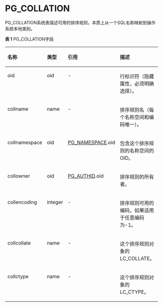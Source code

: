 # PG\_COLLATION<a name="ZH-CN_TOPIC_0242385805"></a>

PG\_COLLATION系统表描述可用的排序规则，本质上从一个SQL名称映射到操作系统本地类别。

**表 1**  PG\_COLLATION字段

<a name="zh-cn_topic_0237122278_zh-cn_topic_0059779096_tfef590a752224800b5cb4e1f9cb9c250"></a>
<table><thead align="left"><tr id="zh-cn_topic_0237122278_zh-cn_topic_0059779096_r14241d86f676417897bd39a3e04bb816"><th class="cellrowborder" valign="top" width="21.43%" id="mcps1.2.5.1.1"><p id="zh-cn_topic_0237122278_zh-cn_topic_0059779096_aec19f6c15e48461f80ace101287db14d"><a name="zh-cn_topic_0237122278_zh-cn_topic_0059779096_aec19f6c15e48461f80ace101287db14d"></a><a name="zh-cn_topic_0237122278_zh-cn_topic_0059779096_aec19f6c15e48461f80ace101287db14d"></a>名称</p>
</th>
<th class="cellrowborder" valign="top" width="12.41%" id="mcps1.2.5.1.2"><p id="zh-cn_topic_0237122278_zh-cn_topic_0059779096_a76efab2c1b3f4bf5872ff51f238b03b0"><a name="zh-cn_topic_0237122278_zh-cn_topic_0059779096_a76efab2c1b3f4bf5872ff51f238b03b0"></a><a name="zh-cn_topic_0237122278_zh-cn_topic_0059779096_a76efab2c1b3f4bf5872ff51f238b03b0"></a>类型</p>
</th>
<th class="cellrowborder" valign="top" width="27.439999999999998%" id="mcps1.2.5.1.3"><p id="zh-cn_topic_0237122278_zh-cn_topic_0059779096_ab39e88c1322846daaababd10f031de77"><a name="zh-cn_topic_0237122278_zh-cn_topic_0059779096_ab39e88c1322846daaababd10f031de77"></a><a name="zh-cn_topic_0237122278_zh-cn_topic_0059779096_ab39e88c1322846daaababd10f031de77"></a>引用</p>
</th>
<th class="cellrowborder" valign="top" width="38.72%" id="mcps1.2.5.1.4"><p id="zh-cn_topic_0237122278_zh-cn_topic_0059779096_a4660413be70b46119e0cfc3350090dd1"><a name="zh-cn_topic_0237122278_zh-cn_topic_0059779096_a4660413be70b46119e0cfc3350090dd1"></a><a name="zh-cn_topic_0237122278_zh-cn_topic_0059779096_a4660413be70b46119e0cfc3350090dd1"></a>描述</p>
</th>
</tr>
</thead>
<tbody><tr id="zh-cn_topic_0237122278_zh-cn_topic_0059779096_r8564bac0a618471da4169aca38614cd3"><td class="cellrowborder" valign="top" width="21.43%" headers="mcps1.2.5.1.1 "><p id="zh-cn_topic_0237122278_zh-cn_topic_0059779096_a7919e237251d4d03b6e5291983b75903"><a name="zh-cn_topic_0237122278_zh-cn_topic_0059779096_a7919e237251d4d03b6e5291983b75903"></a><a name="zh-cn_topic_0237122278_zh-cn_topic_0059779096_a7919e237251d4d03b6e5291983b75903"></a>oid</p>
</td>
<td class="cellrowborder" valign="top" width="12.41%" headers="mcps1.2.5.1.2 "><p id="zh-cn_topic_0237122278_zh-cn_topic_0059779096_af3bcb2c6ff314c09b81321a5e0795057"><a name="zh-cn_topic_0237122278_zh-cn_topic_0059779096_af3bcb2c6ff314c09b81321a5e0795057"></a><a name="zh-cn_topic_0237122278_zh-cn_topic_0059779096_af3bcb2c6ff314c09b81321a5e0795057"></a>oid</p>
</td>
<td class="cellrowborder" valign="top" width="27.439999999999998%" headers="mcps1.2.5.1.3 "><p id="zh-cn_topic_0237122278_zh-cn_topic_0059779096_af041b81931d1464bba82726e72bf8ede"><a name="zh-cn_topic_0237122278_zh-cn_topic_0059779096_af041b81931d1464bba82726e72bf8ede"></a><a name="zh-cn_topic_0237122278_zh-cn_topic_0059779096_af041b81931d1464bba82726e72bf8ede"></a>-</p>
</td>
<td class="cellrowborder" valign="top" width="38.72%" headers="mcps1.2.5.1.4 "><p id="zh-cn_topic_0237122278_zh-cn_topic_0059779096_a4e09af768b114e3088420c44b05de3be"><a name="zh-cn_topic_0237122278_zh-cn_topic_0059779096_a4e09af768b114e3088420c44b05de3be"></a><a name="zh-cn_topic_0237122278_zh-cn_topic_0059779096_a4e09af768b114e3088420c44b05de3be"></a>行标识符（隐藏属性，必须明确选择）。</p>
</td>
</tr>
<tr id="zh-cn_topic_0237122278_zh-cn_topic_0059779096_r4b61ed0a0fcd4f989f1fe68e7e96ccba"><td class="cellrowborder" valign="top" width="21.43%" headers="mcps1.2.5.1.1 "><p id="zh-cn_topic_0237122278_zh-cn_topic_0059779096_aeb9d86ab7bc04410a34503527c9dffb8"><a name="zh-cn_topic_0237122278_zh-cn_topic_0059779096_aeb9d86ab7bc04410a34503527c9dffb8"></a><a name="zh-cn_topic_0237122278_zh-cn_topic_0059779096_aeb9d86ab7bc04410a34503527c9dffb8"></a>collname</p>
</td>
<td class="cellrowborder" valign="top" width="12.41%" headers="mcps1.2.5.1.2 "><p id="zh-cn_topic_0237122278_zh-cn_topic_0059779096_a15649ebc1a1148b18cf51ed66bcb7494"><a name="zh-cn_topic_0237122278_zh-cn_topic_0059779096_a15649ebc1a1148b18cf51ed66bcb7494"></a><a name="zh-cn_topic_0237122278_zh-cn_topic_0059779096_a15649ebc1a1148b18cf51ed66bcb7494"></a>name</p>
</td>
<td class="cellrowborder" valign="top" width="27.439999999999998%" headers="mcps1.2.5.1.3 "><p id="zh-cn_topic_0237122278_zh-cn_topic_0059779096_a915b5d98a14a416ea2e725b46ef7d744"><a name="zh-cn_topic_0237122278_zh-cn_topic_0059779096_a915b5d98a14a416ea2e725b46ef7d744"></a><a name="zh-cn_topic_0237122278_zh-cn_topic_0059779096_a915b5d98a14a416ea2e725b46ef7d744"></a>-</p>
</td>
<td class="cellrowborder" valign="top" width="38.72%" headers="mcps1.2.5.1.4 "><p id="zh-cn_topic_0237122278_zh-cn_topic_0059779096_aebecc54578aa4a3db68a4dcb8114fd87"><a name="zh-cn_topic_0237122278_zh-cn_topic_0059779096_aebecc54578aa4a3db68a4dcb8114fd87"></a><a name="zh-cn_topic_0237122278_zh-cn_topic_0059779096_aebecc54578aa4a3db68a4dcb8114fd87"></a>排序规则名（每个名称空间和编码唯一）。</p>
</td>
</tr>
<tr id="zh-cn_topic_0237122278_zh-cn_topic_0059779096_r7beb81db12d642bb95868dbf8c6ec419"><td class="cellrowborder" valign="top" width="21.43%" headers="mcps1.2.5.1.1 "><p id="zh-cn_topic_0237122278_zh-cn_topic_0059779096_aa193df64959945ba9515e2633486758e"><a name="zh-cn_topic_0237122278_zh-cn_topic_0059779096_aa193df64959945ba9515e2633486758e"></a><a name="zh-cn_topic_0237122278_zh-cn_topic_0059779096_aa193df64959945ba9515e2633486758e"></a>collnamespace</p>
</td>
<td class="cellrowborder" valign="top" width="12.41%" headers="mcps1.2.5.1.2 "><p id="zh-cn_topic_0237122278_zh-cn_topic_0059779096_a4522dd5087134dfa9e974f268a207319"><a name="zh-cn_topic_0237122278_zh-cn_topic_0059779096_a4522dd5087134dfa9e974f268a207319"></a><a name="zh-cn_topic_0237122278_zh-cn_topic_0059779096_a4522dd5087134dfa9e974f268a207319"></a>oid</p>
</td>
<td class="cellrowborder" valign="top" width="27.439999999999998%" headers="mcps1.2.5.1.3 "><p id="zh-cn_topic_0237122278_zh-cn_topic_0059779096_a3ff9352c82b64efdb02885d39d84de77"><a name="zh-cn_topic_0237122278_zh-cn_topic_0059779096_a3ff9352c82b64efdb02885d39d84de77"></a><a name="zh-cn_topic_0237122278_zh-cn_topic_0059779096_a3ff9352c82b64efdb02885d39d84de77"></a><a href="PG_NAMESPACE.md">PG_NAMESPACE</a>.oid</p>
</td>
<td class="cellrowborder" valign="top" width="38.72%" headers="mcps1.2.5.1.4 "><p id="zh-cn_topic_0237122278_zh-cn_topic_0059779096_a146fd8df3a0e4cc68cb75c4d1bfe2df1"><a name="zh-cn_topic_0237122278_zh-cn_topic_0059779096_a146fd8df3a0e4cc68cb75c4d1bfe2df1"></a><a name="zh-cn_topic_0237122278_zh-cn_topic_0059779096_a146fd8df3a0e4cc68cb75c4d1bfe2df1"></a>包含这个排序规则的名称空间的OID。</p>
</td>
</tr>
<tr id="zh-cn_topic_0237122278_zh-cn_topic_0059779096_r0f27ccb40dc740a5bca72626191e0c8a"><td class="cellrowborder" valign="top" width="21.43%" headers="mcps1.2.5.1.1 "><p id="zh-cn_topic_0237122278_zh-cn_topic_0059779096_af02a37d7b544414c8b51e2890f0a083d"><a name="zh-cn_topic_0237122278_zh-cn_topic_0059779096_af02a37d7b544414c8b51e2890f0a083d"></a><a name="zh-cn_topic_0237122278_zh-cn_topic_0059779096_af02a37d7b544414c8b51e2890f0a083d"></a>collowner</p>
</td>
<td class="cellrowborder" valign="top" width="12.41%" headers="mcps1.2.5.1.2 "><p id="zh-cn_topic_0237122278_zh-cn_topic_0059779096_a0d5247a27bd944119d958fb29a7c9bcf"><a name="zh-cn_topic_0237122278_zh-cn_topic_0059779096_a0d5247a27bd944119d958fb29a7c9bcf"></a><a name="zh-cn_topic_0237122278_zh-cn_topic_0059779096_a0d5247a27bd944119d958fb29a7c9bcf"></a>oid</p>
</td>
<td class="cellrowborder" valign="top" width="27.439999999999998%" headers="mcps1.2.5.1.3 "><p id="zh-cn_topic_0237122278_zh-cn_topic_0059779096_ab87b52004f584ec9a83be16a25f42c3a"><a name="zh-cn_topic_0237122278_zh-cn_topic_0059779096_ab87b52004f584ec9a83be16a25f42c3a"></a><a name="zh-cn_topic_0237122278_zh-cn_topic_0059779096_ab87b52004f584ec9a83be16a25f42c3a"></a><a href="PG_AUTHID.md">PG_AUTHID</a>.oid</p>
</td>
<td class="cellrowborder" valign="top" width="38.72%" headers="mcps1.2.5.1.4 "><p id="zh-cn_topic_0237122278_zh-cn_topic_0059779096_ad35cacb3ad3a42199f43dd6ed4d2e5a7"><a name="zh-cn_topic_0237122278_zh-cn_topic_0059779096_ad35cacb3ad3a42199f43dd6ed4d2e5a7"></a><a name="zh-cn_topic_0237122278_zh-cn_topic_0059779096_ad35cacb3ad3a42199f43dd6ed4d2e5a7"></a>排序规则的所有者。</p>
</td>
</tr>
<tr id="zh-cn_topic_0237122278_zh-cn_topic_0059779096_r51ea1de489694a18824125c2c494d6c0"><td class="cellrowborder" valign="top" width="21.43%" headers="mcps1.2.5.1.1 "><p id="zh-cn_topic_0237122278_zh-cn_topic_0059779096_a1fd16bf987fa453fa69698c5b21f3814"><a name="zh-cn_topic_0237122278_zh-cn_topic_0059779096_a1fd16bf987fa453fa69698c5b21f3814"></a><a name="zh-cn_topic_0237122278_zh-cn_topic_0059779096_a1fd16bf987fa453fa69698c5b21f3814"></a>collencoding</p>
</td>
<td class="cellrowborder" valign="top" width="12.41%" headers="mcps1.2.5.1.2 "><p id="zh-cn_topic_0237122278_zh-cn_topic_0059779096_a88cc85d135334beb92d67a5ba9b8b536"><a name="zh-cn_topic_0237122278_zh-cn_topic_0059779096_a88cc85d135334beb92d67a5ba9b8b536"></a><a name="zh-cn_topic_0237122278_zh-cn_topic_0059779096_a88cc85d135334beb92d67a5ba9b8b536"></a>integer</p>
</td>
<td class="cellrowborder" valign="top" width="27.439999999999998%" headers="mcps1.2.5.1.3 "><p id="zh-cn_topic_0237122278_zh-cn_topic_0059779096_a7dcaed99cb074b6fbcb357f4138c301d"><a name="zh-cn_topic_0237122278_zh-cn_topic_0059779096_a7dcaed99cb074b6fbcb357f4138c301d"></a><a name="zh-cn_topic_0237122278_zh-cn_topic_0059779096_a7dcaed99cb074b6fbcb357f4138c301d"></a>-</p>
</td>
<td class="cellrowborder" valign="top" width="38.72%" headers="mcps1.2.5.1.4 "><p id="zh-cn_topic_0237122278_zh-cn_topic_0059779096_ad2d7ac0a19cf42978462bc66070e1a28"><a name="zh-cn_topic_0237122278_zh-cn_topic_0059779096_ad2d7ac0a19cf42978462bc66070e1a28"></a><a name="zh-cn_topic_0237122278_zh-cn_topic_0059779096_ad2d7ac0a19cf42978462bc66070e1a28"></a>排序规则可用的编码，如果适用于任意编码为-1。</p>
</td>
</tr>
<tr id="zh-cn_topic_0237122278_zh-cn_topic_0059779096_r13169b8673c641bcbd1b1b60eaff3937"><td class="cellrowborder" valign="top" width="21.43%" headers="mcps1.2.5.1.1 "><p id="zh-cn_topic_0237122278_zh-cn_topic_0059779096_a91a1747f6bdb4b93b27a8c37acf8a93a"><a name="zh-cn_topic_0237122278_zh-cn_topic_0059779096_a91a1747f6bdb4b93b27a8c37acf8a93a"></a><a name="zh-cn_topic_0237122278_zh-cn_topic_0059779096_a91a1747f6bdb4b93b27a8c37acf8a93a"></a>collcollate</p>
</td>
<td class="cellrowborder" valign="top" width="12.41%" headers="mcps1.2.5.1.2 "><p id="zh-cn_topic_0237122278_zh-cn_topic_0059779096_a404b37094e97454490e36b8b3afac0c7"><a name="zh-cn_topic_0237122278_zh-cn_topic_0059779096_a404b37094e97454490e36b8b3afac0c7"></a><a name="zh-cn_topic_0237122278_zh-cn_topic_0059779096_a404b37094e97454490e36b8b3afac0c7"></a>name</p>
</td>
<td class="cellrowborder" valign="top" width="27.439999999999998%" headers="mcps1.2.5.1.3 "><p id="zh-cn_topic_0237122278_zh-cn_topic_0059779096_a8e7d30df58464058b6666aaa48c48d75"><a name="zh-cn_topic_0237122278_zh-cn_topic_0059779096_a8e7d30df58464058b6666aaa48c48d75"></a><a name="zh-cn_topic_0237122278_zh-cn_topic_0059779096_a8e7d30df58464058b6666aaa48c48d75"></a>-</p>
</td>
<td class="cellrowborder" valign="top" width="38.72%" headers="mcps1.2.5.1.4 "><p id="zh-cn_topic_0237122278_zh-cn_topic_0059779096_a2c1162c5a5ee4b778fb049813444833e"><a name="zh-cn_topic_0237122278_zh-cn_topic_0059779096_a2c1162c5a5ee4b778fb049813444833e"></a><a name="zh-cn_topic_0237122278_zh-cn_topic_0059779096_a2c1162c5a5ee4b778fb049813444833e"></a>这个排序规则对象的LC_COLLATE。</p>
</td>
</tr>
<tr id="zh-cn_topic_0237122278_zh-cn_topic_0059779096_r349c0d090389458f953a178c9cfec5d7"><td class="cellrowborder" valign="top" width="21.43%" headers="mcps1.2.5.1.1 "><p id="zh-cn_topic_0237122278_zh-cn_topic_0059779096_a4afce6200ed94cdb84ba10c11e176c33"><a name="zh-cn_topic_0237122278_zh-cn_topic_0059779096_a4afce6200ed94cdb84ba10c11e176c33"></a><a name="zh-cn_topic_0237122278_zh-cn_topic_0059779096_a4afce6200ed94cdb84ba10c11e176c33"></a>collctype</p>
</td>
<td class="cellrowborder" valign="top" width="12.41%" headers="mcps1.2.5.1.2 "><p id="zh-cn_topic_0237122278_zh-cn_topic_0059779096_a204835a8934f4fbea8cfb7fd1ebdb4a5"><a name="zh-cn_topic_0237122278_zh-cn_topic_0059779096_a204835a8934f4fbea8cfb7fd1ebdb4a5"></a><a name="zh-cn_topic_0237122278_zh-cn_topic_0059779096_a204835a8934f4fbea8cfb7fd1ebdb4a5"></a>name</p>
</td>
<td class="cellrowborder" valign="top" width="27.439999999999998%" headers="mcps1.2.5.1.3 "><p id="zh-cn_topic_0237122278_zh-cn_topic_0059779096_a3d39d1d991874b4fb4564bcf2c2696a8"><a name="zh-cn_topic_0237122278_zh-cn_topic_0059779096_a3d39d1d991874b4fb4564bcf2c2696a8"></a><a name="zh-cn_topic_0237122278_zh-cn_topic_0059779096_a3d39d1d991874b4fb4564bcf2c2696a8"></a>-</p>
</td>
<td class="cellrowborder" valign="top" width="38.72%" headers="mcps1.2.5.1.4 "><p id="zh-cn_topic_0237122278_zh-cn_topic_0059779096_a970a6580d949442f879d6ad3425c089b"><a name="zh-cn_topic_0237122278_zh-cn_topic_0059779096_a970a6580d949442f879d6ad3425c089b"></a><a name="zh-cn_topic_0237122278_zh-cn_topic_0059779096_a970a6580d949442f879d6ad3425c089b"></a>这个排序规则对象的LC_CTYPE。</p>
</td>
</tr>
</tbody>
</table>


